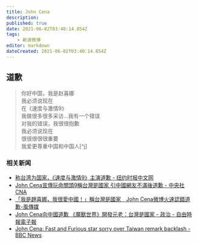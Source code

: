 ```yaml
---
title: John Cena
description: 
published: true
date: 2021-06-02T03:40:14.854Z
tags:
    - 新浪微博
editor: markdown
dateCreated: 2021-06-02T03:40:14.854Z
---
```


## 道歉

> 你好中国，我是赵喜娜<br>
> 我必须说现在<br>
> 在《速度与激情9》<br>
> 我做很多很多采访...我有一个错误<br>
> 对我的错误，我很很抱歉<br>
> 我必须说现在<br>
> 很很很很很重要<br>
> 我爱更尊重中国和中国人[^j]

[^jcr]: [你好中国，我是赵喜娜 我必须说现在 在速... 来自RealWWEJohnCena - 微博](https://archive.ph/gWToB "https://weibo.com/3477696732/Kh0DJbh7C")

### 相关新闻

+ [称台湾为国家，《速度与激情9》主演道歉 - 纽约时报中文网](https://web.archive.org/web/20210531042519/https://cn.nytimes.com/china/20210526/john-cena-taiwan-apology/)
+ [John Cena宣傳玩命關頭9稱台灣是國家 引中國網友不滿後道歉 - 中央社 CNA](https://web.archive.org/web/20210527210817/https://www.cna.com.tw/news/amov/202105250074.aspx)
+ [「我是趙喜娜，我很愛中國！」稱台灣是國家　John Cena微博火速認錯道歉-風傳媒](https://web.archive.org/web/20210530224222/https://www.storm.mg/article/3703292)
+ [John Cena向中國道歉 《魔獸世界》開發元老：台灣是國家 - 政治 - 自由時報電子報](https://web.archive.org/web/20210526175855/https://news.ltn.com.tw/news/politics/breakingnews/3547682)
+ [John Cena: Fast and Furious star sorry over Taiwan remark backlash - BBC News](https://web.archive.org/web/20211006092942/https://www.bbc.com/news/world-asia-57241053)

<!--
[Taiwan Was a Covid Haven for Performers. Then Cases Flared. - The New York Times](https://web.archive.org/web/20210531173504/https://www.nytimes.com/2021/05/25/arts/music/taiwan-covid-shutdown-music.html)
-->
